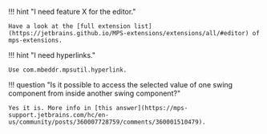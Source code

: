 !!! hint "I need feature X for the editor."

    Have a look at the [full extension list](https://jetbrains.github.io/MPS-extensions/extensions/all/#editor) of mps-extensions.

!!! hint "I need hyperlinks."

    Use com.mbeddr.mpsutil.hyperlink.

!!! question "Is it possible to access the selected value of one swing component from inside another swing component?"

    Yes it is. More info in [this answer](https://mps-support.jetbrains.com/hc/en-us/community/posts/360007728759/comments/360001510479).

[^1]:[MPS forum - hierarchical tree structure and editing](https://mps-support.jetbrains.com/hc/en-us/community/posts/4403918630290-hierarchical-tree-structure-and-editing)
